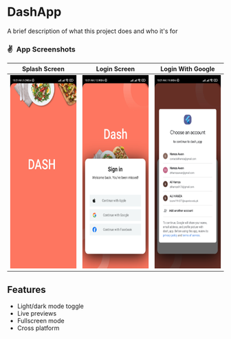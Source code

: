 # DashApp

A brief description of what this project does and who it's for

### ✌&ensp;App Screenshots

|                                                     Splash Screen                                                      |                                                      Login Screen                                                      |                                                    Login With Google                                                    |
| :--------------------------------------------------------------------------------------------------------------------: | :--------------------------------------------------------------------------------------------------------------------: | :---------------------------------------------------------------------------------------------------------------------: |
| <img src="https://raw.githubusercontent.com/cyber-evangelists/DashApp/main/assets/app/1678928428862.jpg" height="450"> | <img src="https://raw.githubusercontent.com/cyber-evangelists/DashApp/main/assets/app/1678928428852.jpg" height="450"> | <img src="https://raw.githubusercontent.com/cyber-evangelists/DashApp/main/assets/app//1678928428846.jpg" height="450"> |

## Features

- Light/dark mode toggle
- Live previews
- Fullscreen mode
- Cross platform
